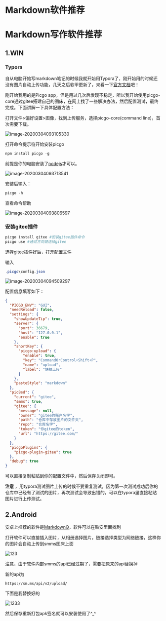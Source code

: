 # Markdown软件推荐

# Markdown写作软件推荐

## 1.WIN

### Typora

自从电脑开始写markdown笔记的时候我就开始用Typora了，刚开始用的时候还没有图片自动上传功能，几天之后软甲更新了，来看一下[官方文档](http://support.typora.io/Upload-Image/)吧！

刚开始我用的是Picgo app，但是用过几次后发现不稳定，所以我开始使用picgo-core通过gitee搭建自己的图床，在网上找了一些解决办法，然后配置测试，最终完成。下面讲解一下具体配置方法：

打开文件>偏好设置>图像，找到上传服务，选择picgo-core(command line)，首次需要下载。

![image-20200304093105330](https://gitee.com//Brief-rf/BlogImages/raw/master/img/image-20200304093105330.png)

打开命令提示符开始安装picgo

```powershell
npm install picgo -g
```

前提是你的电脑安装了[nodejs](https://nodejs.org/)才可以。

![image-20200304093713541](https://gitee.com//Brief-rf/BlogImages/raw/master/img/image-20200304093713541.png)

安装后输入：

```powershell
picgo -h
```

查看命令帮助

![image-20200304093806597](https://gitee.com//Brief-rf/BlogImages/raw/master/img/image-20200304093806597.png)

### 安装gitee插件

```powershell
picgo install gitee #安装gitee插件命令
picgo use #通过方向键选择gitee
```

选择gitee插件好后，打开配置文件

输入

```powershell
.picgo\config.json
```

![image-20200304094509297](https://gitee.com//Brief-rf/BlogImages/raw/master/img/image-20200304094509297.png)

配置信息填写如下：

```json
{
  "PICGO_ENV": "GUI",
  "needReload": false,
  "settings": {
    "showUpdateTip": true,
    "server": {
      "port": 36679,
      "host": "127.0.0.1",
      "enable": true
    },
    "shortKey": {
      "picgo:upload": {
        "enable": true,
        "key": "CommandOrControl+Shift+P",
        "name": "upload",
        "label": "快捷上传"
      }
    },
    "pasteStyle": "markdown"
  },
  "picBed": {
    "current": "gitee",
    "smms": true,
    "gitee": {
      "message": null,
      "owner": "gitee的账户名字",
      "path": "仓库中存放图片的文件夹",
      "repo": "仓库名字",
      "token": "你gitee的token",
      "url": "https://gitee.com/"
    }
  },
  "picgoPlugins": {
    "picgo-plugin-gitee": true
  },
  "debug": true
}
```

可以直接复制粘贴到你的配置文件中，然后保存关闭即可。

**注意** ，用typora测试图片上传的时候不要重复测试，因为第一次测试成功后你的仓库中已经有了测试的图片，再次测试会导致出错的，可以在typora里直接粘贴图片进行上传测试。

## 2.Android

安卓上推荐的软件是[MarkdownQ](https://www.coolapk.com/apk/com.dabai.markdownq)，软件可以在酷安里面找到

打开软件可以直接插入图片，从相册选择图片，链接选择类型为网络链接，这样你的图片会自动上传到smms图床上面

![123](https://gitee.com//Brief-rf/BlogImages/raw/master/img/123.jpg)

注意，由于软件内部smms的api已经过期了，需要把原来的api替换掉

新的api为

```
https://sm.ms/api/v2/upload/
```

下面是我替换好的

![1233](https://gitee.com//Brief-rf/BlogImages/raw/master/img/1233.jpg)

然后保存重新打包apk签名就可以安装使用了^_^
